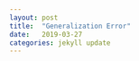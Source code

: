 ```yaml
---
layout: post
title:  "Generalization Error"
date:   2019-03-27 
categories: jekyll update
---
```


<!---
An important performance measure of a trained neural network is to analyze its capacity to generalize to unseen (test) data. Although a neural network (NN) can perform extremely well on the provided training data, it may easily have ended up in a minimum which does not generalize well, a phenomenon which is called overfitting. Several factors appear to influence the generalization capacity of a neural network, such as the number of parameters, initialization, learning rate, stopping criterion, activation functions, and numerical method used, and no clear consensus has been reached on how these concepts interplay with one-another. We will start to immerse ourselves into this complex and rich research area by introducing some complexity measures from the statistical learning theory research field.

The "no free lunch" theorem postulates that there is no universal learner that will perform well for all problems [1]. For every learner there will be a task for which it fails, while another learner would have succeeded. Because there is no universal learner, one wants to limit the possible candidates (the hypothesis class), which can be interpreted as introducing some sort of prior to the system. In neural networks the hypothesis class corresponds to choosing a specific architecture and activation functions. Different hypotheses in the hypothesis class are then determined by different values of the neural network’s weights. So the learning task is to find the best weights, given the neural network’s architecture (the ”prior”).

There are two kinds of error: the approximation error and the estimation error [1]. The approximation error is determined by the expressive power of the chosen neural network configuration. The estimation error represents the difference between the weight configuration that would have been ideal (given this specific neural network architecture) and the weight configuration found by the learning algorithm. The estimation error therefore depends on the training set size, because to have a good estimator a certain amount of training data is required. One can reduce the approximation error by allowing a wider class of possible candidates (i.e., a larger neural network size), but this can lead to overfitting, which increases the estimation error. There therefore exists a trade-off between these two errors. Side-note: Increasing the set of possible candidates can also be interpreted as making the prior more uninformative, which is typically desirable for generalization properties. Maybe this is related to why overparameterized neural networks generalize really well.

Traditional complexity measures of the neural network’s architecture are the VC-dimension [2] and the Rademacher complexity [3]. The VC-dimension is a measure of the capacity of the model and can be used to bound the estimation error. It is defined as the size of the largest set of points that one can still obtain zero training error on using the model. The VC-dimension depends on the neural network size. However, it does not depend on the data distribution, which means that the bounds obtained for the generalization error are very loose. Tighter bounds can be obtained using the Rademacher Complexity, which measures the ability of the neural network’s architecture to fit randomly chosen labels.

Zhang et al. [4] showed that these traditional complexity measures are incapable of explaining several features of the generalization behaviour of deep neural networks (DNNs). In particular, they showed that deep neural networks can easily fit random labels. Neural networks turn out to have such a high capacity that they can memorize the training data (hence ruling the VC-dimension ineffective as a generalization bound) and can obtain zero training error on random labels (when using an architecture that gave good generalization properties when training with real labels). Additionally, they find that explicit regularization techniques are unable to attenuate this phenomenon. Regularization, which adds a parameter norm penalty term to the loss function of neural networks, is a standard approach to prevent overfitting. Regularization does reduce the Rademacher Complexity, but is found to not necessarily affect the generalization error. The findings of Zhang et al. [4] therefore illustrate that the traditional complexity measures from statistical learning theory are insufficient to explain the good generalization capabilities of overparameterized DNNs.

In recent years there has therefore been an active search for an appropriate complexity measure that captures the different generalization properties exhibited by neural networks, which conflict with our traditional and (for neural networks) incorrect notion that the complexity and the number of parameters are inversely proportional [5]. One line of research is on norm-based complexity measures, which was first introduced by Bartlett [6], who proposed that the size of the weights is a more useful indicator of generalization ability than the number of weights. This motivates the use of e.g., weight decay (also known as L2 regularization) as an explicit regularization technique, as this can be used to keep the weights small. Neyshabur et al. [7] proposed to combine this norm-based approach (see e.g., [8]), with the concept of expected sharpness. The notion of using the sharpness of obtained minima as a complexity measure for neural networks was most notably introduced by Keskar et al. [9] and Chaudhari et al. [10] and is determined by the eigenvalues of the Hessian matrix of the minimum. The idea is that flatter minima are more robust to small perturbations of the parameters and are therefore more generalizable. Additionally, flatter minima have lower description lengths (i.e., less precision is necessary to describe flatter minima, because moving slightly away from a flat minima doesn’t result in much error), which is favorable according to the minimum description length (MDL) principle [11, 12]. Flaws in the use of sharpness as a complexity measure were pointed out by Dinh et al. [13] and Neyshabur et al. [14], because sharpness is not a scale invariant measure. Neyshabur et al. [14] therefore propose to use the concept of "expected sharpness", which depends on the difference between the perturbed loss and the empirical loss, and combine this with the norm-based approach. However, this complexity measure is still incapable of explaining why overparameterized neural networks generalize well.

An interesting line of research focuses on compression-based approaches to derive generalization bounds. Zhou et al. [15] show that models that tend to overfit are less compressible. Arora et al. [16] define the concept of noise stability, which means that when Gaussian noise is injected into a neural network, this noise has a decaying influence on subsequent layers. This can be seen as a different definition of the optimizer converging to a "flat minimum". This noise attenuation implies that the neural network can be compressed (Arora et al. [16] show that the error introduced by compressing the neural network using their algorithm is attenuated by later layers) and explains the good generalization capacity of deep nets.

References <br>
[1] S. Shalev-Shwartz and S. Ben-David. Understanding Machine Learning: From Theory to Algorithms. Cambridge University Press, 2014.

[2] V. N. Vapnik and A. Chervonenkis. The necessary and sufficient conditions for consistency of the method of empirical risk minimization. Pattern Recognition and Image Analysis, 1(3):284–305, 1991.

[3] P.L. Bartlett and S. Mendelson. Rademacher and Gaussian complexities: Risk bounds and structural results. Journal of Machine Learning Research, 3:463–482, 2002.

[4] C. Zhang, S. Bengio, M. Hardt, B. Recht, and O. Vinyals. Understanding deep learning requires rethinking generalization. International Conference on Learning Representations, 2017.

[5]  B. Neyshabur, R. Tomioka, and N. Srebro. In search of the real inductive bias: On the role of implicit regularization in deep learning. Proceeding of the International Conference on Learning Representations workshop track, 2015.

[6] P. L. Bartlett. The sample complexity of pattern classification with neural networks: the size of the weights is more important than the size of the network. IEEE transactions on Information Theory, 44(2):525–536, 1998.

[7] B. Neyshabur, S. Bhojanapalli, D. McAllester, and N. Srebro. Exploring generalization in deep learning. Advances in Neural Information Processing Systems, pages 5949–5958, 2017.

[8] B. Neyshabur, R. Tomioka, and N. Srebro. Norm-based capacity control in neural networks. Proceeding of the 28th Conference on Learning Theory, 2015.

[9] N.S. Keskar, D. Mudigere, J. Nocedal, M. Smelyanskiy, and P.T.P. Tang. On large
batch training for deep learning: Generalization gap and sharp minima. ICLR, 2017.

[10] P. Chaudhari, A. Choromanska, S. Soatto, Y. LeCun, C. Baldassi, C. Borgs, J. Chayes, L. Sagun, and R. Zecchina. Entropy-SGD: Biasing gradient descent into wide valleys. ICLR, 2017.

[11] G. E. Hinton and D. van Camp. Keeping the neural networks simple by minimizing the description length of the weights. Proceedings of the Sixth Annual Conference on Computational Learning Theory, pages 5–13, 1993.

[12] S. Hochreiter and J. Schmidhuber. Flat minima. Neural Computation, 9(1):1–42, 1997.

[13] L. Dinh, R. Pascanu, S. Bengio, and Y. Bengio. Sharp minima can generalize for deep nets. ICML, 2017.

[14] B. Neyshabur, S. Bhojanapalli, D. McAllester, and N. Srebro. Exploring generalization in deep learning. Advances in Neural Information Processing Systems, pages 5949–5958, 2017.

[15] W. Zhou, V. Veitch, M. Austern, R. P. Adams, and P. Orbanz. Vacuous generalization bounds at the ImageNet scale: a PAC-Bayesian compression approach. ICLR, 2019.

[16] S. Arora, R. Ge, B. Neyshabur, and Y. Zhang. Stronger generalization bounds for
deep nets via a compression approach. ICML, 2018.



	-->